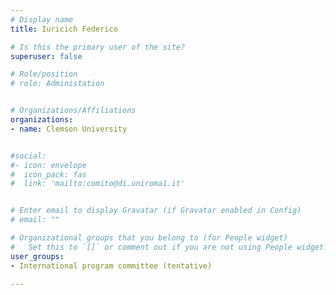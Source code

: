 ```yaml
---
# Display name
title: Iuricich Federico

# Is this the primary user of the site?
superuser: false

# Role/position
# role: Administation


# Organizations/Affiliations
organizations:
- name: Clemson University


#social:
#- icon: envelope
#  icon_pack: fas
#  link: 'mailto:comito@di.uniroma1.it'


# Enter email to display Gravatar (if Gravatar enabled in Config)
# email: ""

# Organizational groups that you belong to (for People widget)
#   Set this to `[]` or comment out if you are not using People widget.
user_groups:
- International program committee (tentative)

---
```

